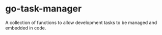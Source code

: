 # go-task-manager
A collection of functions to allow development tasks to be managed and embedded in code.
